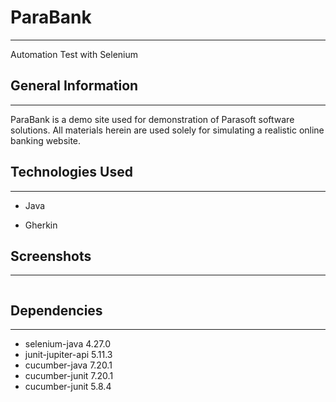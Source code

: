 <h1>ParaBank</h1>
<hr><p>Automation Test with Selenium</p><h2>General Information</h2>
<hr>
<p>ParaBank is a demo site used for demonstration of Parasoft software solutions. All materials herein are used solely for simulating a realistic online banking website.</p>
<h2>Technologies Used</h2>
<hr><ul>
<li>Java</li>
</ul><ul>
<li>Gherkin</li>
</ul><h2>Screenshots</h2>
<hr><p><img src="https://i.ibb.co.com/yRGVdth/thumbnail.png" alt=""></p><h2>Dependencies</h2>
<hr>
<ul>
<li>selenium-java 4.27.0</li>
<li>junit-jupiter-api 5.11.3</li>
<li>cucumber-java 7.20.1</li>
<li>cucumber-junit 7.20.1</li>
<li>cucumber-junit 5.8.4</li>
</ul>
